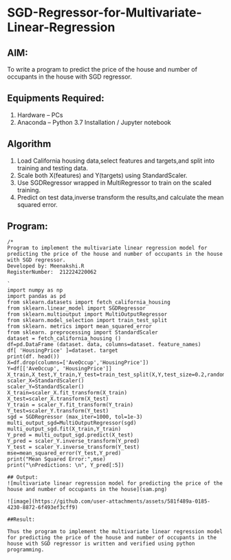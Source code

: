 # SGD-Regressor-for-Multivariate-Linear-Regression

## AIM:
To write a program to predict the price of the house and number of occupants in the house with SGD regressor.

## Equipments Required:
1. Hardware – PCs
2. Anaconda – Python 3.7 Installation / Jupyter notebook

## Algorithm
1. Load California housing data,select features and targets,and split into training and testing data.
2. Scale both X(features) and Y(targets) using StandardScaler.
3. Use SGDRegressor wrapped in MultiRegressor to train on the scaled training.
4. Predict on test data,inverse transform the results,and calculate the mean squared error.

## Program:
```
/*
Program to implement the multivariate linear regression model for predicting the price of the house and number of occupants in the house with SGD regressor.
Developed by: Meenakshi.R
RegisterNumber:  212224220062

`
import numpy as np
import pandas as pd
from sklearn.datasets import fetch_california_housing
from sklearn.linear_model import SGDRegressor
from sklearn.multioutput import MultiOutputRegressor 
from sklearn.model_selection import train_test_split 
from sklearn. metrics import mean_squared_error
from sklearn. preprocessing import StandardScaler
dataset = fetch_california_housing ()
df=pd.DataFrame (dataset. data, columns=dataset. feature_names) 
df[ 'HousingPrice' ]=dataset. target
print(df. head())
X=df.drop(columns=['AveOccup','HousingPrice'])
Y=df[['AveOccup', 'HousingPrice']]
X_train,X_test,Y_train,Y_test=train_test_split(X,Y,test_size=0.2,random_state=42)
scaler_X=StandardScaler()
scaler_Y=StandardScaler()
X_train=scaler_X.fit_transform(X_train)
X_test=scaler_X.transform(X_test)
Y_train = scaler_Y.fit_transform(Y_train)
Y_test=scaler_Y.transform(Y_test)
sgd = SGDRegressor (max_iter=1000, tol=1e-3)
multi_output_sgd=MultiOutputRegressor(sgd)
multi_output_sgd.fit(X_train,Y_train)
Y_pred = multi_output_sgd.predict(X_test)
Y_pred = scaler_Y.inverse_transform(Y_pred)
Y_test = scaler_Y.inverse_transform(Y_test)
mse=mean_squared_error(Y_test,Y_pred)
print("Mean Squared Error:",mse)
print("\nPredictions: \n", Y_pred[:5])

## Output:
![multivariate linear regression model for predicting the price of the house and number of occupants in the house](sam.png)

![image](https://github.com/user-attachments/assets/581f489a-0185-4230-8872-6f493ef3cff9)

##Result:

Thus the program to implement the multivariate linear regression model for predicting the price of the house and number of occupants in the house with SGD regressor is written and verified using python programming.
